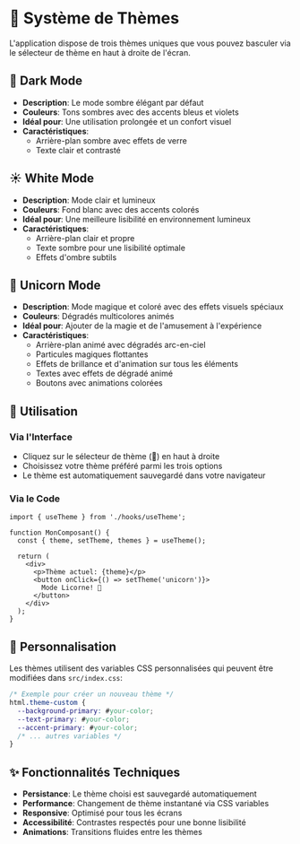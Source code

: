 # 🎨 Système de Thèmes

L'application dispose de trois thèmes uniques que vous pouvez basculer via le sélecteur de thème en haut à droite de l'écran.

## 🌙 Dark Mode
- **Description**: Le mode sombre élégant par défaut
- **Couleurs**: Tons sombres avec des accents bleus et violets
- **Idéal pour**: Une utilisation prolongée et un confort visuel
- **Caractéristiques**: 
  - Arrière-plan sombre avec effets de verre
  - Texte clair et contrasté

## ☀️ White Mode  
- **Description**: Mode clair et lumineux
- **Couleurs**: Fond blanc avec des accents colorés
- **Idéal pour**: Une meilleure lisibilité en environnement lumineux
- **Caractéristiques**:
  - Arrière-plan clair et propre
  - Texte sombre pour une lisibilité optimale
  - Effets d'ombre subtils

## 🦄 Unicorn Mode
- **Description**: Mode magique et coloré avec des effets visuels spéciaux
- **Couleurs**: Dégradés multicolores animés
- **Idéal pour**: Ajouter de la magie et de l'amusement à l'expérience
- **Caractéristiques**:
  - Arrière-plan animé avec dégradés arc-en-ciel
  - Particules magiques flottantes
  - Effets de brillance et d'animation sur tous les éléments
  - Textes avec effets de dégradé animé
  - Boutons avec animations colorées

## 🔧 Utilisation

### Via l'Interface
- Cliquez sur le sélecteur de thème (🎨) en haut à droite
- Choisissez votre thème préféré parmi les trois options
- Le thème est automatiquement sauvegardé dans votre navigateur

### Via le Code
```tsx
import { useTheme } from './hooks/useTheme';

function MonComposant() {
  const { theme, setTheme, themes } = useTheme();
  
  return (
    <div>
      <p>Thème actuel: {theme}</p>
      <button onClick={() => setTheme('unicorn')}>
        Mode Licorne! 🦄
      </button>
    </div>
  );
}
```

## 🎨 Personnalisation

Les thèmes utilisent des variables CSS personnalisées qui peuvent être modifiées dans `src/index.css`:

```css
/* Exemple pour créer un nouveau thème */
html.theme-custom {
  --background-primary: #your-color;
  --text-primary: #your-color;
  --accent-primary: #your-color;
  /* ... autres variables */
}
```

## ✨ Fonctionnalités Techniques

- **Persistance**: Le thème choisi est sauvegardé automatiquement
- **Performance**: Changement de thème instantané via CSS variables
- **Responsive**: Optimisé pour tous les écrans
- **Accessibilité**: Contrastes respectés pour une bonne lisibilité
- **Animations**: Transitions fluides entre les thèmes